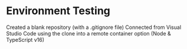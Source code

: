 # Environment Testing

Created a blank repository (with a .gitignore file)
Connected from Visual Studio Code using the clone into a remote container option (Node & TypeScript v16)